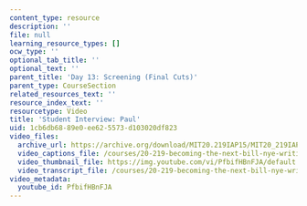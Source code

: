 ```yaml
---
content_type: resource
description: ''
file: null
learning_resource_types: []
ocw_type: ''
optional_tab_title: ''
optional_text: ''
parent_title: 'Day 13: Screening (Final Cuts)'
parent_type: CourseSection
related_resources_text: ''
resource_index_text: ''
resourcetype: Video
title: 'Student Interview: Paul'
uid: 1cb6db68-89e0-ee62-5573-d103020df823
video_files:
  archive_url: https://archive.org/download/MIT20.219IAP15/MIT20_219IAP15_D13P1_300k.mp4
  video_captions_file: /courses/20-219-becoming-the-next-bill-nye-writing-and-hosting-the-educational-show-january-iap-2015/a6452932af875a8785b834e15f881ca9_PfbifHBnFJA.vtt
  video_thumbnail_file: https://img.youtube.com/vi/PfbifHBnFJA/default.jpg
  video_transcript_file: /courses/20-219-becoming-the-next-bill-nye-writing-and-hosting-the-educational-show-january-iap-2015/8f32c0b9048ca17a8e622d6b4c1628cf_PfbifHBnFJA.pdf
video_metadata:
  youtube_id: PfbifHBnFJA
---
```

